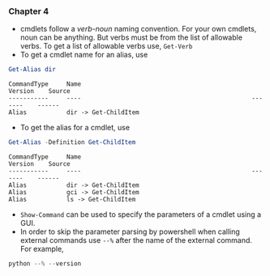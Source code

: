 ### Chapter 4

* cmdlets follow a _verb-noun_ naming convention. For your own cmdlets, noun can be anything. But verbs must be from the list of allowable verbs. To get a list of allowable verbs use, `Get-Verb` 
* To get a cmdlet name for an alias, use

```powershell
Get-Alias dir
```

```
CommandType     Name                                               Version    Source
-----------     ----                                               -------    ------
Alias           dir -> Get-ChildItem
```

* To get the alias for a cmdlet, use

```powershell
Get-Alias -Definition Get-ChildItem
```

```
CommandType     Name                                               Version    Source
-----------     ----                                               -------    ------
Alias           dir -> Get-ChildItem
Alias           gci -> Get-ChildItem
Alias           ls -> Get-ChildItem
```

* `Show-Command` can be used to specify the parameters of a cmdlet using a GUI.
* In order to skip the parameter parsing by powershell when calling external commands use `--%` after the name of the external command. For example,

```powershell
python --% --version
```



